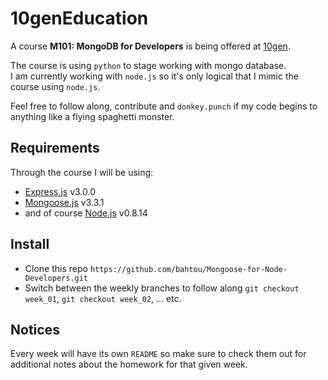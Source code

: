 **10genEducation**
==============

A course **M101: MongoDB for Developers** is being offered at [10gen](https://education.10gen.com/).  

The course is using `python` to stage working with mongo database.  
I am currently working with `node.js` so it's only logical that I mimic the course using `node.js`.  

Feel free to follow along, contribute and `donkey.punch` if my code begins to anything like a flying spaghetti monster.


**Requirements**
----------------
Through the course I will be using:

*  [Express.js](http://expressjs.com/) v3.0.0
*  [Mongoose.js](http://mongoosejs.com/index.html) v3.3.1
*  and of course [Node.js](http://nodejs.org/) v0.8.14



**Install**
----------

*    Clone this repo `https://github.com/bahtou/Mongoose-for-Node-Developers.git`
*    Switch between the weekly branches to follow along `git checkout week_01`, `git checkout week_02`, ... etc.  

**Notices**
-----------
Every week will have its own `README` so make sure to check them out for additional notes about the homework for that given week.